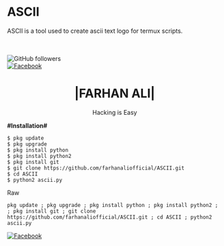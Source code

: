 # ASCII
ASCII is a tool used to create ascii text logo for termux scripts.

</br> <br>![GitHub followers](https://img.shields.io/badge/GitHub-Farhan%20Ali-blue)<br> [![Facebook](https://img.shields.io/badge/Facebook-AZIM-blue?style=flat-square&logo=facebook)](https://www.facebook.com/farhanaliofficials)


<h1 align="center"> |FARHAN ALI|</h1>
<p align="center">
      Hacking is Easy
</p>






<b>#Installation#</b>
```
$ pkg update
$ pkg upgrade
$ pkg install python
$ pkg install python2
$ pkg install git
$ git clone https://github.com/farhanaliofficial/ASCII.git
$ cd ASCII
$ python2 ascii.py
```

Raw

```
pkg update ; pkg upgrade ; pkg install python ; pkg install python2 ; ; pkg install git ; git clone https://github.com/farhanaliofficial/ASCII.git ; cd ASCII ; python2 ascii.py
```
 [![Facebook](https://img.shields.io/badge/Facebook-AZIM-blue?style=flat-square&logo=facebook)](https://www.facebook.com/farhanaliofficials)</br>
